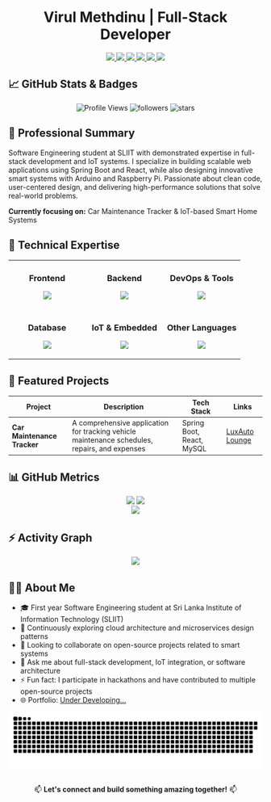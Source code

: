 <h1 align="center">Virul Methdinu | Full-Stack Developer</h1>

<p align="center">
  <a href="https://www.linkedin.com/in/virul-meemana-4597292a0/">
    <img src="https://img.shields.io/badge/LinkedIn-0A66C2?style=for-the-badge&logo=linkedin&logoColor=white" height="30"/>
  </a>
  <a href="mailto:virul.mmeemana@gmail.com">
    <img src="https://img.shields.io/badge/Gmail-EA4335?style=for-the-badge&logo=gmail&logoColor=white" height="30"/>
  </a>
  <a href="https://github.com/MrVirul">
    <img src="https://img.shields.io/badge/GitHub-181717?style=for-the-badge&logo=github&logoColor=white" height="30"/>
  </a>
    <a href="https://facebook.com/virulmethdinumeemana" target="_blank">
    <img src="https://img.shields.io/badge/Facebook-1877F2?style=for-the-badge&logo=facebook&logoColor=white" height="30"/>
  </a>
  <a href="https://instagram.com/virul_on_insta" target="_blank">
    <img src="https://img.shields.io/badge/Instagram-E4405F?style=for-the-badge&logo=instagram&logoColor=white" height="30"/>
  </a>
  <a href="https://wa.me/94701812787" target="_blank">
    <img src="https://img.shields.io/badge/WhatsApp-25D366?style=for-the-badge&logo=whatsapp&logoColor=white" height="30"/>
  </a>
</p>

## 📈 GitHub Stats & Badges

<p align="center">
  <img src="https://komarev.com/ghpvc/?username=MrVirul&label=Profile+Views&color=0e75b6&style=flat-square" alt="Profile Views" />
  <img src="https://img.shields.io/github/followers/MrVirul?label=Followers&style=flat-square" alt="followers"/>
  <img src="https://img.shields.io/github/stars/MrVirul?label=Stars&style=flat-square" alt="stars"/>
</p>

## 💼 Professional Summary

Software Engineering student at SLIIT with demonstrated expertise in full-stack development and IoT systems. I specialize in building scalable web applications using Spring Boot and React, while also designing innovative smart systems with Arduino and Raspberry Pi. Passionate about clean code, user-centered design, and delivering high-performance solutions that solve real-world problems.

**Currently focusing on:** Car Maintenance Tracker & IoT-based Smart Home Systems

## 🔧 Technical Expertise

<table>
  <tr>
    <td valign="top" width="33%">
      <h3 align="center">Frontend</h3>
      <p align="center">
        <img src="https://skillicons.dev/icons?i=react,js,ts,html,css,figma" />
      </p>
    </td>
    <td valign="top" width="33%">
      <h3 align="center">Backend</h3>
      <p align="center">
        <img src="https://skillicons.dev/icons?i=java,spring,nodejs,express,python" />
      </p>
    </td>
    <td valign="top" width="33%">
      <h3 align="center">DevOps & Tools</h3>
      <p align="center">
        <img src="https://skillicons.dev/icons?i=docker,git,linux,vercel,netlify,vscode" />
      </p>
    </td>
  </tr>
  <tr>
    <td valign="top" width="33%">
      <h3 align="center">Database</h3>
      <p align="center">
        <img src="https://skillicons.dev/icons?i=mysql,mongodb,postgres" />
      </p>
    </td>
    <td valign="top" width="33%">
      <h3 align="center">IoT & Embedded</h3>
      <p align="center">
        <img src="https://skillicons.dev/icons?i=arduino,raspberrypi,cpp" />
      </p>
    </td>
    <td valign="top" width="33%">
      <h3 align="center">Other Languages</h3>
      <p align="center">
        <img src="https://skillicons.dev/icons?i=c,cs,php" />
      </p>
    </td>
  </tr>
</table>

## 🚀 Featured Projects

<div align="center">

| Project | Description | Tech Stack | Links |
|---------|-------------|------------|-------|
| **Car Maintenance Tracker** | A comprehensive application for tracking vehicle maintenance schedules, repairs, and expenses | Spring Boot, React, MySQL | [LuxAuto Lounge](https://github.com/MrVirul/car-maintenance) |


</div>

## 📊 GitHub Metrics

<div align="center">
  <img height="180em" src="https://github-readme-stats.vercel.app/api?username=MrVirul&show_icons=true&theme=tokyonight&include_all_commits=true&count_private=true" />
  <img height="180em" src="https://github-readme-stats.vercel.app/api/top-langs/?username=MrVirul&layout=compact&theme=tokyonight" />
</div>
<div align="center">
  <img src="https://github-profile-trophy.vercel.app/?username=MrVirul&theme=tokyonight&row=1&column=6&margin-w=15" />
</div>


## ⚡ Activity Graph

<p align="center">
  <img src="https://github-readme-activity-graph.vercel.app/graph?username=MrVirul&bg_color=0d1117&color=00ffe5&line=14f1ff&point=ffffff&area=true&hide_border=true" />
</p>

## 👨‍💻 About Me

- 🎓 First year Software Engineering student at Sri Lanka Institute of Information Technology (SLIIT)
- 🌱 Continuously exploring cloud architecture and microservices design patterns
- 👯 Looking to collaborate on open-source projects related to smart systems
- 💬 Ask me about full-stack development, IoT integration, or software architecture
- ⚡ Fun fact: I participate in hackathons and have contributed to multiple open-source projects
- 🌐 Portfolio: [Under Developing...](https://MrVirul.com)

<div align="center">
  <img src="https://github.com/MrVirul/MrVirul/blob/output/github-snake-dark.svg" alt="Contribution Snake Animation" />
</div>

<div align="center">
  <br>
  <p>📫 <b>Let's connect and build something amazing together!</b> 📫</p>
</div>

